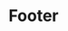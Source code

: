 ---
title: Footer
layout: "layouts/documentation.njk"
eleventyNavigation:
  key: footerEN
  title: Footer — coming soon
  locale: en
  parent: basicEN
  order: 5
  url: null
  hideMain: true
translationKey: "footer"
permalink: false
---